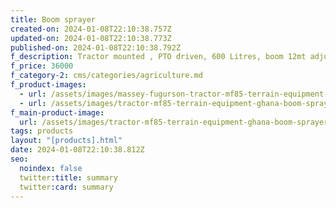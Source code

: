 ```yaml
---
title: Boom sprayer
created-on: 2024-01-08T22:10:38.757Z
updated-on: 2024-01-08T22:10:38.773Z
published-on: 2024-01-08T22:10:38.792Z
f_description: Tractor mounted , PTO driven, 600 Litres, boom 12mt adjustable, 24 nozzles.
f_price: 36000
f_category-2: cms/categories/agriculture.md
f_product-images:
  - url: /assets/images/massey-fugurson-tractor-mf85-terrain-equipment-ghana-boom-sprayer-agric-gotogh.com.jpg
  - url: /assets/images/tractor-mf85-terrain-equipment-ghana-boom-sprayer-agric-2-gotogh.com.jpg
f_main-product-image:
  url: /assets/images/tractor-mf85-terrain-equipment-ghana-boom-sprayer-agric-1-gotogh.com.jpg
tags: products
layout: "[products].html"
date: 2024-01-08T22:10:38.812Z
seo:
  noindex: false
  twitter:title: summary
  twitter:card: summary
---
```

